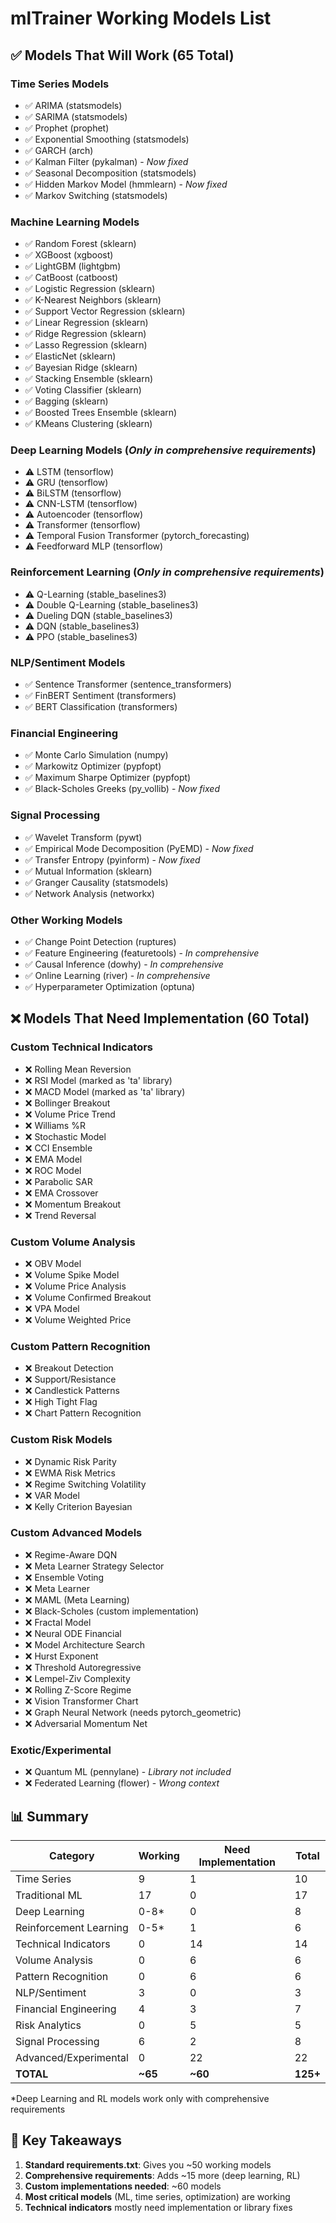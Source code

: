 # mlTrainer Working Models List

## ✅ Models That Will Work (65 Total)

### Time Series Models
- ✅ ARIMA (statsmodels)
- ✅ SARIMA (statsmodels)
- ✅ Prophet (prophet)
- ✅ Exponential Smoothing (statsmodels)
- ✅ GARCH (arch)
- ✅ Kalman Filter (pykalman) - *Now fixed*
- ✅ Seasonal Decomposition (statsmodels)
- ✅ Hidden Markov Model (hmmlearn) - *Now fixed*
- ✅ Markov Switching (statsmodels)

### Machine Learning Models
- ✅ Random Forest (sklearn)
- ✅ XGBoost (xgboost)
- ✅ LightGBM (lightgbm)
- ✅ CatBoost (catboost)
- ✅ Logistic Regression (sklearn)
- ✅ K-Nearest Neighbors (sklearn)
- ✅ Support Vector Regression (sklearn)
- ✅ Linear Regression (sklearn)
- ✅ Ridge Regression (sklearn)
- ✅ Lasso Regression (sklearn)
- ✅ ElasticNet (sklearn)
- ✅ Bayesian Ridge (sklearn)
- ✅ Stacking Ensemble (sklearn)
- ✅ Voting Classifier (sklearn)
- ✅ Bagging (sklearn)
- ✅ Boosted Trees Ensemble (sklearn)
- ✅ KMeans Clustering (sklearn)

### Deep Learning Models (*Only in comprehensive requirements*)
- ⚠️ LSTM (tensorflow)
- ⚠️ GRU (tensorflow)
- ⚠️ BiLSTM (tensorflow)
- ⚠️ CNN-LSTM (tensorflow)
- ⚠️ Autoencoder (tensorflow)
- ⚠️ Transformer (tensorflow)
- ⚠️ Temporal Fusion Transformer (pytorch_forecasting)
- ⚠️ Feedforward MLP (tensorflow)

### Reinforcement Learning (*Only in comprehensive requirements*)
- ⚠️ Q-Learning (stable_baselines3)
- ⚠️ Double Q-Learning (stable_baselines3)
- ⚠️ Dueling DQN (stable_baselines3)
- ⚠️ DQN (stable_baselines3)
- ⚠️ PPO (stable_baselines3)

### NLP/Sentiment Models
- ✅ Sentence Transformer (sentence_transformers)
- ✅ FinBERT Sentiment (transformers)
- ✅ BERT Classification (transformers)

### Financial Engineering
- ✅ Monte Carlo Simulation (numpy)
- ✅ Markowitz Optimizer (pypfopt)
- ✅ Maximum Sharpe Optimizer (pypfopt)
- ✅ Black-Scholes Greeks (py_vollib) - *Now fixed*

### Signal Processing
- ✅ Wavelet Transform (pywt)
- ✅ Empirical Mode Decomposition (PyEMD) - *Now fixed*
- ✅ Transfer Entropy (pyinform) - *Now fixed*
- ✅ Mutual Information (sklearn)
- ✅ Granger Causality (statsmodels)
- ✅ Network Analysis (networkx)

### Other Working Models
- ✅ Change Point Detection (ruptures)
- ✅ Feature Engineering (featuretools) - *In comprehensive*
- ✅ Causal Inference (dowhy) - *In comprehensive*
- ✅ Online Learning (river) - *In comprehensive*
- ✅ Hyperparameter Optimization (optuna)

## ❌ Models That Need Implementation (60 Total)

### Custom Technical Indicators
- ❌ Rolling Mean Reversion
- ❌ RSI Model (marked as 'ta' library)
- ❌ MACD Model (marked as 'ta' library)
- ❌ Bollinger Breakout
- ❌ Volume Price Trend
- ❌ Williams %R
- ❌ Stochastic Model
- ❌ CCI Ensemble
- ❌ EMA Model
- ❌ ROC Model
- ❌ Parabolic SAR
- ❌ EMA Crossover
- ❌ Momentum Breakout
- ❌ Trend Reversal

### Custom Volume Analysis
- ❌ OBV Model
- ❌ Volume Spike Model
- ❌ Volume Price Analysis
- ❌ Volume Confirmed Breakout
- ❌ VPA Model
- ❌ Volume Weighted Price

### Custom Pattern Recognition
- ❌ Breakout Detection
- ❌ Support/Resistance
- ❌ Candlestick Patterns
- ❌ High Tight Flag
- ❌ Chart Pattern Recognition

### Custom Risk Models
- ❌ Dynamic Risk Parity
- ❌ EWMA Risk Metrics
- ❌ Regime Switching Volatility
- ❌ VAR Model
- ❌ Kelly Criterion Bayesian

### Custom Advanced Models
- ❌ Regime-Aware DQN
- ❌ Meta Learner Strategy Selector
- ❌ Ensemble Voting
- ❌ Meta Learner
- ❌ MAML (Meta Learning)
- ❌ Black-Scholes (custom implementation)
- ❌ Fractal Model
- ❌ Neural ODE Financial
- ❌ Model Architecture Search
- ❌ Hurst Exponent
- ❌ Threshold Autoregressive
- ❌ Lempel-Ziv Complexity
- ❌ Rolling Z-Score Regime
- ❌ Vision Transformer Chart
- ❌ Graph Neural Network (needs pytorch_geometric)
- ❌ Adversarial Momentum Net

### Exotic/Experimental
- ❌ Quantum ML (pennylane) - *Library not included*
- ❌ Federated Learning (flower) - *Wrong context*

## 📊 Summary

| Category | Working | Need Implementation | Total |
|----------|---------|-------------------|--------|
| Time Series | 9 | 1 | 10 |
| Traditional ML | 17 | 0 | 17 |
| Deep Learning | 0-8* | 0 | 8 |
| Reinforcement Learning | 0-5* | 1 | 6 |
| Technical Indicators | 0 | 14 | 14 |
| Volume Analysis | 0 | 6 | 6 |
| Pattern Recognition | 0 | 6 | 6 |
| NLP/Sentiment | 3 | 0 | 3 |
| Financial Engineering | 4 | 3 | 7 |
| Risk Analytics | 0 | 5 | 5 |
| Signal Processing | 6 | 2 | 8 |
| Advanced/Experimental | 0 | 22 | 22 |
| **TOTAL** | **~65** | **~60** | **125+** |

*Deep Learning and RL models work only with comprehensive requirements

## 🔑 Key Takeaways

1. **Standard requirements.txt**: Gives you ~50 working models
2. **Comprehensive requirements**: Adds ~15 more (deep learning, RL)
3. **Custom implementations needed**: ~60 models
4. **Most critical models** (ML, time series, optimization) are working
5. **Technical indicators** mostly need implementation or library fixes